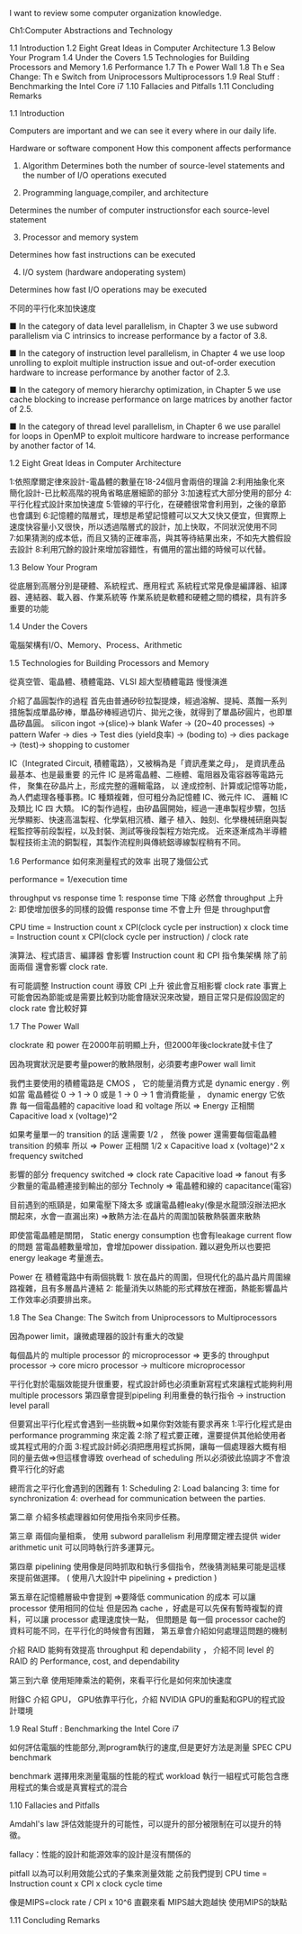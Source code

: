 I want to review some computer organization knowledge.



Ch1:Computer Abstractions and Technology


1.1 Introduction 
1.2 Eight Great Ideas in Computer Architecture 
1.3 Below Your Program 
1.4 Under the Covers 
1.5 Technologies for Building Processors and Memory 
1.6 Performance 
1.7 Th e Power Wall 
1.8 Th e Sea Change: Th e Switch from Uniprocessors 
Multiprocessors 
1.9 Real Stuff : Benchmarking the Intel Core i7 
1.10 Fallacies and Pitfalls 
1.11 Concluding Remarks 


1.1 Introduction 

Computers are important and we can see it every where in our daily life.



Hardware or software component How this component affects performance

1. Algorithm Determines both the number of source-level statements and the number of I/O operations executed


2. Programming language,compiler, and architecture

Determines the number of computer instructionsfor each source-level statement


3. Processor and memory system

Determines how fast instructions can be executed 

4. I/O system (hardware andoperating system)

Determines how fast I/O operations may be executed

不同的平行化來加快速度

■ In the category of data level parallelism, in Chapter 3 we use subword
parallelism via C intrinsics to increase performance by a factor of 3.8.

■ In the category of instruction level parallelism, in Chapter 4 we use loop
unrolling to exploit multiple instruction issue and out-of-order execution
hardware to increase performance by another factor of 2.3.

■ In the category of memory hierarchy optimization, in Chapter 5 we use
cache blocking to increase performance on large matrices by another factor
of 2.5.

■ In the category of thread level parallelism, in Chapter 6 we use parallel for
loops in OpenMP to exploit multicore hardware to increase performance by
another factor of 14.





1.2 Eight Great Ideas in Computer Architecture 

1:依照摩爾定律來設計-電晶體的數量在18-24個月會兩倍的理論
2:利用抽象化來簡化設計-已比較高階的視角省略底層細節的部分
3:加速程式大部分使用的部分
4:平行化程式設計來加快速度
5:管線的平行化，在硬體很常會利用到，之後的章節也會講到
6:記憶體的階層式，理想是希望記憶體可以又大又快又便宜，但實際上速度快容量小又很快，所以透過階層式的設計，加上快取，不同狀況使用不同  
7:如果猜測的成本低，而且又猜的正確率高，與其等待結果出來，不如先大膽假設去設計
8:利用冗餘的設計來增加容錯性，有備用的當出錯的時候可以代替。




1.3 Below Your Program 

從底層到高層分別是硬體、系統程式、應用程式
系統程式常見像是編譯器、組譯器、連結器、載入器、作業系統等
作業系統是軟體和硬體之間的橋樑，具有許多重要的功能



1.4 Under the Covers 

電腦架構有I/O、Memory、Process、Arithmetic 


1.5 Technologies for Building Processors and Memory 

從真空管、電晶體、積體電路、VLSI 超大型積體電路 慢慢演進

介紹了晶圓製作的過程
首先由普通矽砂拉製提煉，經過溶解、提純、蒸餾一系列措施製成單晶矽棒，單晶矽棒經過切片、拋光之後，就得到了單晶矽圓片，也即單晶矽晶圓。
silicon ingot ->(slice)-> blank Wafer -> (20~40 processes) -> pattern  Wafer -> dies -> Test dies (yield良率) 
-> (boding to) -> dies package -> (test)-> shopping to customer

IC（Integrated Circuit, 積體電路），又被稱為是「資訊產業之母」， 是資訊產品最基本、也是最重要 的元件
IC 是將電晶體、二極體、電阻器及電容器等電路元件， 聚集在矽晶片上，形成完整的邏輯電路， 以
達成控制、計算或記憶等功能，為人們處理各種事務。IC 種類複雜，但可粗分為記憶體 IC、微元件 IC、
邏輯 IC及類比 IC 四 大類。
IC的製作過程，由矽晶圓開始，經過一連串製程步驟，包括光學顯影、快速高溫製程、化學氣相沉積、離子
植入、蝕刻、化學機械研磨與製程監控等前段製程，以及封裝、測試等後段製程方始完成。
近來逐漸成為半導體製程技術主流的銅製程，其製作流程則與傳統鋁導線製程稍有不同。


1.6 Performance 
如何來測量程式的效率 出現了幾個公式

 performance = 1/execution time

 throughput vs response time 
 1: response time 下降 必然會 throughput 上升
 2: 即使增加很多的同樣的設備 response time 不會上升 但是 throughput會 

CPU time 
= Instruction count x CPI(clock cycle per instruction) x clock time  
= Instruction count x CPI(clock cycle per instruction) / clock rate

演算法、程式語言、編譯器 會影響 Instruction count 和 CPI  指令集架構 除了前面兩個 還會影響 clock rate.

有可能調整 Instruction count 導致 CPI 上升 彼此會互相影響
clock rate 事實上可能會因為節能或是需要比較到功能會隨狀況來改變，題目正常只是假設固定的clock rate 會比較好算





1.7 The Power Wall 

clockrate 和 power 在2000年前明顯上升，但2000年後clockrate就卡住了

因為現實狀況是要考量power的散熱限制，必須要考慮Power wall limit 

我們主要使用的積體電路是 CMOS ， 它的能量消費方式是 dynamic energy . 
例如當 電晶體從 0 -> 1 -> 0  或是 1 -> 0 -> 1  會消費能量 ， 
dynamic energy 它依靠 每一個電晶體的 capacitive load 和 voltage
所以 => Energy 正相關 Capacitive load x (voltage)^2

如果考量單一的 transition 的話 還需要 1/2 ， 然後 power 還需要每個電晶體 transition 的頻率
所以 => Power 正相關 1/2 x Capacitive load x (voltage)^2 x frequency switched

影響的部分
frequency switched => clock rate
Capacitive load => fanout 有多少數量的電晶體連接到輸出的部分
Technoly => 電晶體和線的 capacitance(電容)

目前遇到的瓶頸是，如果電壓下降太多 或讓電晶體leaky(像是水龍頭沒辦法把水關起來，水會一直漏出來)
=>散熱方法:在晶片的周圍加裝散熱裝置來散熱

即使當電晶體是關閉， Static energy consumption 也會有leakage current flow 的問題
當電晶體數量增加，會增加power dissipation. 難以避免所以也要把energy leakage 考量進去。

Power 在 積體電路中有兩個挑戰
1: 放在晶片的周圍，但現代化的晶片晶片周圍線路複雜，且有多層晶片連結
2: 能量消失以熱能的形式釋放在裡面，熱能影響晶片工作效率必須要排出來。



1.8 The Sea Change: The Switch from Uniprocessors to Multiprocessors 

因為power limit，讓微處理器的設計有重大的改變

每個晶片的 multiple processor 的 microprocessor => 更多的 throughput
processor -> core
micro processor -> multicore microprocessor

平行化對於電腦效能提升很重要，程式設計師也必須重新寫程式來讓程式能夠利用multiple processors
第四章會提到pipeling 利用重疊的執行指令 -> instruction level parall

但要寫出平行化程式會遇到一些挑戰=>如果你對效能有要求再來
1:平行化程式是由performance programming 來定義
2:除了程式要正確，還要提供其他給使用者或其程式用的介面
3:程式設計師必須把應用程式拆開，讓每一個處理器大概有相同的量去做=>但這樣會導致 overhead of scheduling
所以必須彼此協調才不會浪費平行化的好處

總而言之平行化會遇到的困難有
1: Scheduling 2: Load balancing 3: time for synchronization 4: overhead for communication between the parties.

第二章 介紹多核處理器如何使用指令來同步任務。

第三章  兩個向量相乘， 使用 subword parallelism 利用摩爾定裡去提供 wider arithmetic unit 可以同時執行許多運算元。

第四章 pipelining 使用像是同時抓取和執行多個指令，然後猜測結果可能是這樣來提前做選擇。 ( 使用八大設計中 pipelining + prediction )

第五章在記憶體層級中會提到 =>要降低 communication 的成本 可以讓 processor 使用相同的位址
但是因為 cache ，好處是可以先保有暫時複製的資料，可以讓 processor 處理速度快一點， 但問題是
每一個 processor cache的資料可能不同，在平行化的時候會有困難， 第五章會介紹如何處理這問題的機制

介紹 RAID 能夠有效提高 throughput 和 dependability ， 介紹不同 level 的 RAID 的 Performance, cost, and dependability



第三到六章 使用矩陣乘法的範例，來看平行化是如何來加快速度

附錄C 介紹 GPU， GPU依靠平行化，介紹 NVIDIA GPU的重點和GPU的程式設計環境


1.9 Real Stuff : Benchmarking the Intel Core i7 

如何評估電腦的性能部分,測program執行的速度,但是更好方法是測量 SPEC CPU benchmark

benchmark 選擇用來測量電腦的性能的程式
workload 執行一組程式可能包含應用程式的集合或是真實程式的混合





1.10 Fallacies and Pitfalls 

Amdahl's law 評估效能提升的可能性，可以提升的部分被限制在可以提升的特徵。

fallacy：性能的設計和能源效率的設計是沒有關係的

pitfall 以為可以利用效能公式的子集來測量效能
之前我們提到
CPU time = Instruction count x CPI x clock cycle time 

像是MIPS=clock rate / CPI x 10^6
直觀來看 MIPS越大跑越快
使用MIPS的缺點


1.11 Concluding Remarks 
